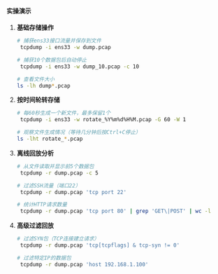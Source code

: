 #### **实操演示**
1. **基础存储操作**  
   ```bash
   # 捕获ens33接口流量并保存到文件
    tcpdump -i ens33 -w dump.pcap
   
   # 捕获10个数据包后自动停止
    tcpdump -i ens33 -w dump_10.pcap -c 10
   
   # 查看文件大小
   ls -lh dump*.pcap
   ```

2. **按时间轮转存储**  
   ```bash
   # 每60秒生成一个新文件，最多保留1个
    tcpdump -i ens33 -w rotate_%Y%m%d%H%M.pcap -G 60 -W 1
   
   # 观察文件生成情况（等待几分钟后按Ctrl+C停止）
   ls -lht rotate_*.pcap
   ```

3. **离线回放分析**  
   ```bash
   # 从文件读取并显示前5个数据包
    tcpdump -r dump.pcap -c 5
   
   # 过滤SSH流量（端口22）
    tcpdump -r dump.pcap 'tcp port 22'
   
   # 统计HTTP请求数量
    tcpdump -r dump.pcap 'tcp port 80' | grep 'GET\|POST' | wc -l
   ```

4. **高级过滤回放**  
   ```bash
   # 过滤SYN包（TCP连接建立请求）
    tcpdump -r dump.pcap 'tcp[tcpflags] & tcp-syn != 0'
   
   # 过滤特定IP的数据包
    tcpdump -r dump.pcap 'host 192.168.1.100'
   ```